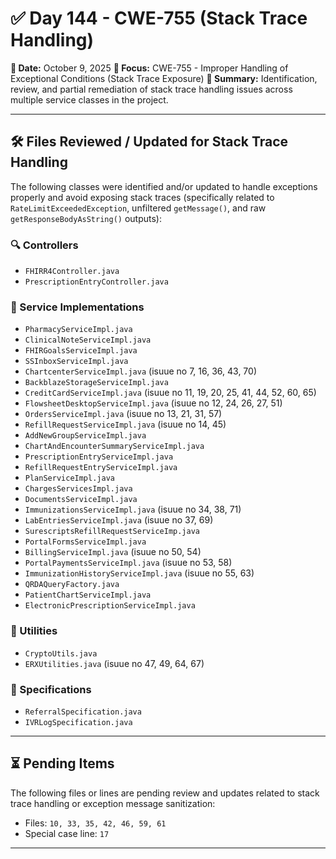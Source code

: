 # ✅ Day 144 - CWE-755 (Stack Trace Handling)

**📅 Date:** October 9, 2025
**📌 Focus:** CWE-755 - Improper Handling of Exceptional Conditions (Stack Trace Exposure)
**📁 Summary:** Identification, review, and partial remediation of stack trace handling issues across multiple service classes in the project.

---

## 🛠️ Files Reviewed / Updated for Stack Trace Handling

The following classes were identified and/or updated to handle exceptions properly and avoid exposing stack traces (specifically related to `RateLimitExceededException`, unfiltered `getMessage()`, and raw `getResponseBodyAsString()` outputs):

### 🔍 Controllers

* `FHIRR4Controller.java`
* `PrescriptionEntryController.java`

### 💊 Service Implementations

* `PharmacyServiceImpl.java`
* `ClinicalNoteServiceImpl.java`
* `FHIRGoalsServiceImpl.java`
* `SSInboxServiceImpl.java`
* `ChartcenterServiceImpl.java` (isuue no 7, 16, 36, 43, 70)
* `BackblazeStorageServiceImpl.java`
* `CreditCardServiceImpl.java` (isuue no 11, 19, 20, 25, 41, 44, 52, 60, 65)
* `FlowsheetDesktopServiceImpl.java` (isuue no 12, 24, 26, 27, 51)
* `OrdersServiceImpl.java` (isuue no 13, 21, 31, 57)
* `RefillRequestServiceImpl.java` (isuue no 14, 45)
* `AddNewGroupServiceImpl.java`
* `ChartAndEncounterSummaryServiceImpl.java`
* `PrescriptionEntryServiceImpl.java`
* `RefillRequestEntryServiceImpl.java`
* `PlanServiceImpl.java`
* `ChargesServicesImpl.java`
* `DocumentsServiceImpl.java`
* `ImmunizationsServiceImpl.java` (isuue no 34, 38, 71)
* `LabEntriesServiceImpl.java` (isuue no 37, 69)
* `SurescriptsRefillRequestServiceImp.java`
* `PortalFormsServiceImpl.java`
* `BillingServiceImpl.java` (isuue no 50, 54)
* `PortalPaymentsServiceImpl.java` (isuue no 53, 58)
* `ImmunizationHistoryServiceImpl.java` (isuue no 55, 63)
* `QRDAQueryFactory.java`
* `PatientChartServiceImpl.java`
* `ElectronicPrescriptionServiceImpl.java`

### 🧾 Utilities

* `CryptoUtils.java`
* `ERXUtilities.java` (isuue no 47, 49, 64, 67)

### 🧪 Specifications

* `ReferralSpecification.java`
* `IVRLogSpecification.java`

---

## ⏳ Pending Items

The following files or lines are pending review and updates related to stack trace handling or exception message sanitization:

* Files: `10, 33, 35, 42, 46, 59, 61`
* Special case line: `17`

---
